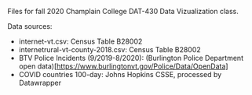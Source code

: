 Files for fall 2020 Champlain College DAT-430 Data Vizualization class.

Data sources:
- internet-vt.csv: Census Table B28002
- internetrural-vt-county-2018.csv: Census Table B28002
- BTV Police Incidents (9/2019-8/2020): (Burlington Police Department open data)[https://www.burlingtonvt.gov/Police/Data/OpenData]
- COVID countries 100-day: Johns Hopkins CSSE, processed by Datawrapper
